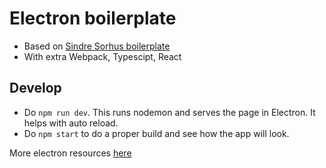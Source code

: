 # Electron boilerplate

* Based on [Sindre Sorhus boilerplate](https://github.com/sindresorhus/electron-boilerplate)
* With extra Webpack, Typescipt, React

## Develop

* Do `npm run dev`. This runs nodemon and serves the page in Electron. It helps with auto reload.
* Do `npm start` to do a proper build and see how the app will look.

More electron resources [here](https://github.com/sindresorhus/awesome-electron)
